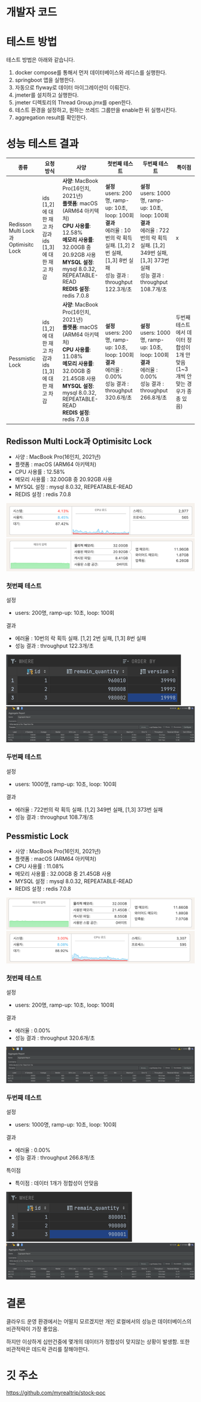 # 개발자 코드

# 테스트 방법
테스트 방법은 아래와 같습니다.

1. docker compose를 통해서 먼저 데이터베이스와 레디스를 실행한다. 
2. springboot 앱을 실행한다. 
3. 자동으로 flyway로 데이터 마이그레이션이 이뤄진다. 
4. jmeter를 설치하고 실행한다. 
5. jmeter 디렉토리의 Thread Group.jmx를 open한다. 
6. 테스트 환경을 설정하고, 원하는 쓰레드 그룹만을 enable한 뒤 실행시킨다. 
7. aggregation result를 확인한다.


# 성능 테스트 결과

| 종류                                   | 요청 방식                                    | 사양                                                                                                                                                                                                      | 첫번째 테스트                                                                                                                                  | 두번째 테스트                                                                                                                                        | 특이점                                            |
|--------------------------------------|------------------------------------------|---------------------------------------------------------------------------------------------------------------------------------------------------------------------------------------------------------|------------------------------------------------------------------------------------------------------------------------------------------|------------------------------------------------------------------------------------------------------------------------------------------------|------------------------------------------------|
| Redisson Multi Lock과 Optimisitc Lock | ids [1,2]에 대한 재고 차감과 ids [1,3]에 대한 재고 차감 | **사양**: MacBook Pro(16인치, 2021년)<br>**플랫폼**: macOS (ARM64 아키텍처)<br>**CPU 사용률**: 12.58%<br>**메모리 사용률**: 32.00GB 중 20.92GB 사용<br>**MYSQL 설정**: mysql 8.0.32, REPEATABLE-READ<br>**REDIS 설정**: redis 7.0.8 | **설정**<br>users: 200명, ramp-up: 10초, loop: 100회<br>**결과**<br>에러율 : 10번의 락 획득 실패. [1,2] 2번 실패, [1,3] 8번 실패<br>성능 결과 : throughput 122.3개/초 | **설정**<br>users: 1000명, ramp-up: 10초, loop: 100회<br>**결과**<br>에러율 : 722번의 락 획득 실패. [1,2] 349번 실패, [1,3] 373번 실패<br>성능 결과 : throughput 108.7개/초 | x                                              |
| Pessmistic Lock                      | ids [1,2]에 대한 재고 차감과 ids [1,3]에 대한 재고 차감 | **사양**: MacBook Pro(16인치, 2021년)<br>**플랫폼**: macOS (ARM64 아키텍처)<br>**CPU 사용률**: 11.08%<br>**메모리 사용률**: 32.00GB 중 21.45GB 사용<br>**MYSQL 설정**: mysql 8.0.32, REPEATABLE-READ<br>**REDIS 설정**: redis 7.0.8 | **설정**<br>users: 200명, ramp-up: 10초, loop: 100회<br>**결과**<br>에러율 : 0.00%<br>성능 결과 : throughput 320.6개/초                                  | **설정**<br>users: 1000명, ramp-up: 10초, loop: 100회<br>**결과**<br>에러율 : 0.00%<br>성능 결과 : throughput 266.8개/초                                       | 두번째 테스트에서 데이터 정합성이 1개 안맞음(1~3개씩 안맞는 경우가 종종 있음) |

## Redisson Multi Lock과 Optimisitc Lock
* 사양 : MacBook Pro(16인치, 2021년)
* 플랫폼 : macOS (ARM64 아키텍처)
* CPU 사용률 : 12.58% 
* 메모리 사용률 : 32.00GB 중 20.92GB 사용 
* MYSQL 설정 : mysql 8.0.32, REPEATABLE-READ 
* REDIS 설정 : redis 7.0.8

![img.png](/assets/img/dev/db/lock-test/img_1.png)
![img.png](/assets/img/dev/db/lock-test/img.png)

### 첫번째 테스트

설정
* users: 200명, ramp-up: 10초, loop: 100회

결과
* 에러율 : 10번의 락 획득 실패. [1,2] 2번 실패, [1,3] 8번 실패 
* 성능 결과 : throughput 122.3개/초

![img.png](/assets/img/dev/db/lock-test/img_2.png)
![img.png](/assets/img/dev/db/lock-test/img_3.png)

### 두번째 테스트
설정
* users: 1000명, ramp-up: 10초, loop: 100회

결과
* 에러율 : 722번의 락 획득 실패. [1,2] 349번 실패, [1,3] 373번 실패
* 성능 결과 : throughput 108.7개/초

## Pessmistic Lock
* 사양 : MacBook Pro(16인치, 2021년)
* 플랫폼 : macOS (ARM64 아키텍처)
* CPU 사용률 : 11.08% 
* 메모리 사용률 : 32.00GB 중 21.45GB 사용 
* MYSQL 설정 : mysql 8.0.32, REPEATABLE-READ 
* REDIS 설정 : redis 7.0.8

![img.png](/assets/img/dev/db/lock-test/img_4.png)
![img.png](/assets/img/dev/db/lock-test/img_5.png)

### 첫번째 테스트
설정
* users: 200명, ramp-up: 10초, loop: 100회

결과
* 에러율 : 0.00%
* 성능 결과 : throughput 320.6개/초

![img.png](/assets/img/dev/db/lock-test/img_6.png)

### 두번째 테스트

설정
* users: 1000명, ramp-up: 10초, loop: 100회

결과
* 에러율 : 0.00%
* 성능 결과 : throughput 266.8개/초

특이점
* 특이점 : 데이터 1개가 정합성이 안맞음

![img.png](/assets/img/dev/db/lock-test/img_7.png)
![img.png](/assets/img/dev/db/lock-test/img_8.png)

# 결론
클라우드 운영 환경에서는 어떨지 모르겠지만 개인 로컬에서의 성능은 데이터베이스의 비관적락이 가장 좋았음.

하지만 이상하게 십만건중에 몇개의 데이터가 정합성이 맞지않는 상황이 발생함. 또한 비관적락은 데드락 관리를 잘해야한다.

# 깃 주소
https://github.com/myrealtrip/stock-poc